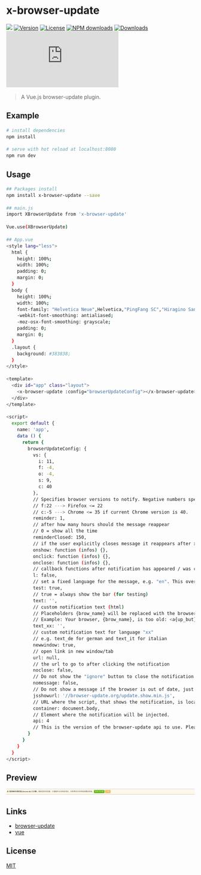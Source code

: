 # x-browser-update
[![](https://img.shields.io/travis/iview/iview.svg?style=flat-square)](https://travis-ci.org/x-browser-update/x-browser-update)
[![Version](https://img.shields.io/npm/v/x-browser-update.svg)](https://www.npmjs.com/package/x-browser-update)
[![License](https://img.shields.io/npm/l/x-browser-update.svg)](https://www.npmjs.com/package/x-browser-update)
[![NPM downloads](http://img.shields.io/npm/dm/x-browser-update.svg?style=flat-square)](https://npmjs.org/package/x-browser-update)
[![Downloads](https://img.shields.io/npm/dt/x-browser-update.svg)](https://www.npmjs.com/package/x-browser-update)
![JS gzip size](http://img.badgesize.io/https://unpkg.com/x-browser-update/dist/XBrowserUpdate.js?compression=gzip&label=gzip%20size:%20JS&style=flat-square)

> A Vue.js browser-update plugin.

## Example

``` bash
# install dependencies
npm install

# serve with hot reload at localhost:8080
npm run dev
```

## Usage

``` bash
## Packages install
npm install x-browser-update --save

## main.js
import XBrowserUpdate from 'x-browser-update'

Vue.use(XBrowserUpdate)

## App.vue
<style lang="less">
  html {
    height: 100%;
    width: 100%;
    padding: 0;
    margin: 0;
  }
  body {
    height: 100%;
    width: 100%;
    font-family: "Helvetica Neue",Helvetica,"PingFang SC","Hiragino Sans GB","Microsoft YaHei","微软雅黑",Arial,sans-serif;
    -webkit-font-smoothing: antialiased;
    -moz-osx-font-smoothing: grayscale;
    padding: 0;
    margin: 0;
  }
  .layout {
    background: #383838;
  }
</style>

<template>
  <div id="app" class="layout">
    <x-browser-update :config="browserUpdateConfig"></x-browser-update>
  </div>
</template>

<script>
  export default {
    name: 'app',
    data () {
      return {
        browserUpdateConfig: {
          vs: {
            i: 11,
            f: -4,
            o: -4,
            s: 9,
            c: 40
          },
          // Specifies browser versions to notify. Negative numbers specify how much versions behind current version to notify.
          // f:22 ---> Firefox <= 22
          // c:-5 ---> Chrome <= 35 if current Chrome version is 40.
          reminder: 1,
          // after how many hours should the message reappear
          // 0 = show all the time
          reminderClosed: 150,
          // if the user explicitly closes message it reappears after x hours
          onshow: function (infos) {},
          onclick: function (infos) {},
          onclose: function (infos) {},
          // callback functions after notification has appeared / was clicked / closed
          l: false,
          // set a fixed language for the message, e.g. "en". This overrides the default detection.
          test: true,
          // true = always show the bar (for testing)
          text: '',
          // custom notification text (html)
          // Placeholders {brow_name} will be replaced with the browser name, {up_but} with contents of the update link tag and {ignore_but} with contents for the ignore link.
          // Example: Your browser, {brow_name}, is too old: <a{up_but}>update</a> or <a{ignore_but}>ignore</a>.
          text_xx: '',
          // custom notification text for language "xx"
          // e.g. text_de for german and text_it for italian
          newwindow: true,
          // open link in new window/tab
          url: null,
          // the url to go to after clicking the notification
          noclose: false,
          // Do not show the "ignore" button to close the notification
          nomessage: false,
          // Do not show a message if the browser is out of date, just call the onshow callback function
          jsshowurl: '//browser-update.org/update.show.min.js',
          // URL where the script, that shows the notification, is located. This is only loaded if the user actually has an outdated browser.
          container: document.body,
          // Element where the notification will be injected.
          api: 4
          // This is the version of the browser-update api to use. Please do not remove.
        }
      }
    }
  }
</script>
```

## Preview
![X-Browser-Update](https://raw.githubusercontent.com/OXOYO/X-Browser-Update-Vue/master/docs/images/img_001.png "X-Browser-Update")


## Links
- [browser-update](https://github.com/browser-update/browser-update)
- [vue](https://github.com/vuejs/vue)


## License
[MIT](http://opensource.org/licenses/MIT)
